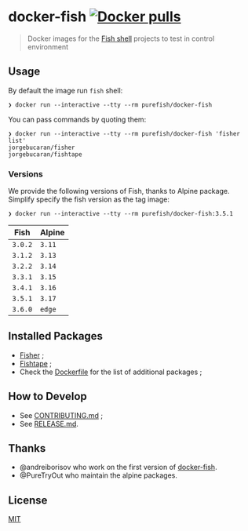 # docker-fish [![Docker pulls](https://img.shields.io/docker/pulls/purefish/docker-fish.svg?logo=docker&label=pulls&color=2396ed)](https://hub.docker.com/r/purefish/docker-fish)

> Docker images for the [Fish shell][fish] projects to test in control environment

## Usage

By default the image run `fish` shell:

```console
❯ docker run --interactive --tty --rm purefish/docker-fish
```

You can pass commands by quoting them:

```console
❯ docker run --interactive --tty --rm purefish/docker-fish 'fisher list'
jorgebucaran/fisher
jorgebucaran/fishtape
```

### Versions

We provide the following versions of Fish, thanks to Alpine package. Simplify specify the fish version as the tag image:

```console
❯ docker run --interactive --tty --rm purefish/docker-fish:3.5.1
```

| Fish    | Alpine |
| ------- | ------ |
| `3.0.2` | `3.11` |
| `3.1.2` | `3.13` |
| `3.2.2` | `3.14` |
| `3.3.1` | `3.15` |
| `3.4.1` | `3.16` |
| `3.5.1` | `3.17` |
| `3.6.0` | `edge` |

## Installed Packages

* [Fisher][fisher] ;
* [Fishtape][fishtape] ;
* Check the [Dockerfile] for the list of additional packages ;

## How to Develop

* See [CONTRIBUTING.md] ;
* See [RELEASE.md].

## Thanks

* @andreiborisov who work on the first version of [docker-fish](https://github.com/andreiborisov/docker-fish).
* @PureTryOut who maintain the alpine packages.

## License

[MIT](LICENSE)

[fish]: https://fishshell.com
[fisher]: https://github.com/jorgebucaran/fisher
[fishtape]: https://github.com/jorgebucaran/fishtape
[Dockerfile]: ./Dockerfile
[CONTRIBUTING.md]: ./CONTRIBUTING.md
[RELEASE.md]: ./RELEASE.md
